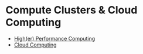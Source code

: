 # Compute Clusters & Cloud Computing

* [High(er) Performance Computing](https://github.com/maptimedavis/MaptimeDavis/tree/master/ClustersAndClouds/HigherPerfCompute)
* [Cloud Computing](https://github.com/maptimedavis/MaptimeDavis/tree/master/ClustersAndClouds/CloudComputing)
